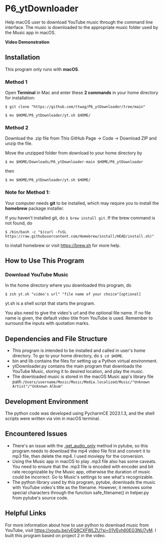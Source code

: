 # P6_ytDownloader
Help macOS user to download YouTube music through the command line interface. The music is downloaded to
the appropriate music folder used by the Music app in macOS.

**Video Demonstration**
## Installation
This program only runs with **macOS**.

### Method 1
Open **Terminal** in Mac and enter these **2 commands** in your home directory for installation:

```$ git clone "https://github.com/ttwag/P6_ytDownloader/tree/main"```

```$ mv $HOME/P6_ytDownloader/yt.sh $HOME/```

### Method 2
Download the .zip file from This GitHub Page -> Code -> Download ZIP and unzip the file.

Move the unzipped folder from download to your home directory by

```$ mv $HOME/Downloads/P6_ytDownloader-main $HOME/P6_ytDownloader```

then 

```$ mv $HOME/P6_ytDownloader/yt.sh $HOME/```

### Note for Method 1:

Your computer needs **git** to be installed, which may require you to install the **homebrew** package installer.

If you haven't installed git, do ```$ brew install git```. 
If the brew command is not found, do 

```$ /bin/bash -c "$(curl -fsSL https://raw.githubusercontent.com/Homebrew/install/HEAD/install.sh)"```

to install homebrew or visit https://brew.sh for more help.

## How to Use This Program
### Download YouTube Music
In the home directory where you downloaded this program, do 

```$ zsh yt.sh "video's url" "file name of your choice"[optional]```

yt.sh is a shell script that starts the program. 

You also need to give the video's url and the optional file name. If no file name is given, 
the default video title from YouTube is used. Remember to surround the inputs with quotation marks.

## Dependencies and File Structure
* This program is intended to be installed and called in user's home directory. To go to your home directory, do ```$ cd $HOME```.
* bin and lib contains the files for setting up a Python virtual environment.
* ytDownloader.py contains the main program that downloads the YouTube Music, storing it to desired location, and play the music.
* The downloaded music is stored in the macOS Music app's library file path ```/Users/username/Music/Music/Media.localized/Music/"Unknown Artist"/"Unknown Album"```

## Development Environment
The python code was developed using PycharmCE 2023.1.3, and the shell scripts were written via vim in macOS terminal.

## Encountered Issues
* There's an issue with the [.get_audio_only](https://github.com/pytube/pytube/issues/203) method in pytube, so this program needs to download
the mp4 video file first and convert it to mp3 file, then delete the mp4. I used moviepy for the conversion.
* Using the Music app in macOS to play .mp3 file also has some caveats. You need to ensure that the .mp3 file is 
encoded with encoder and bit rate recognizable by the Music app, otherwise the duration of music could be incorrect. 
Go to Music's settings to see what's recognizable.
* The python library used by this program, pytube, downloads the music with YouTube video's title as the filename.
However, it removes some special characters through the function safe_filename() in helper.py from pytube's source code.

## Helpful Links
For more information about how to use python to download music from YouTube, visit https://youtu.be/vEQ8CXFWLZU?si=01VEvh60EG3NU7vM.
I built this program based on project 2 in the video.
